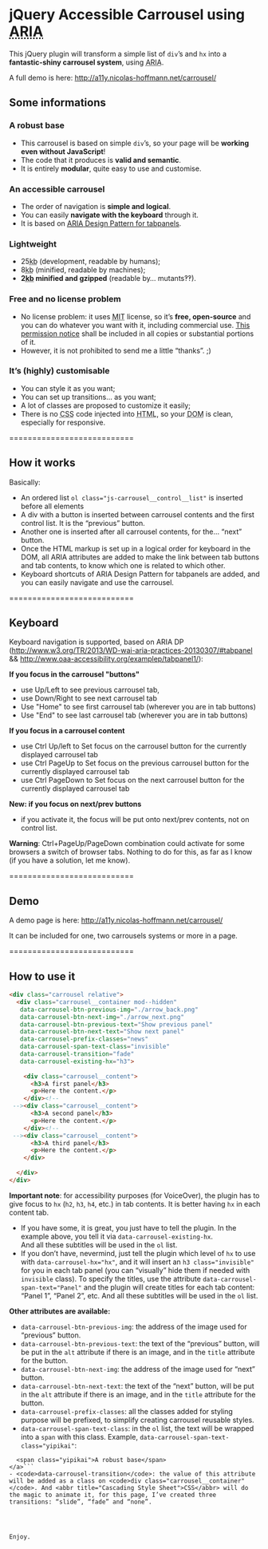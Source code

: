# jQuery Accessible Carrousel using <abbr title="Accessible Rich Internet Application">ARIA</abbr>

<p>This jQuery plugin will transform a simple list of <code>div</code>’s and <code>hx</code> into a <strong>fantastic-shiny carrousel system</strong>, using <abbr title="Accessible Rich Internet Application">ARIA</abbr>.</p>

A full demo is here: http://a11y.nicolas-hoffmann.net/carrousel/


## Some informations


### A robust base

- This carrousel is based on simple <code>div</code>’s, so your page will be <strong>working even without JavaScript</strong>!
- The code that it produces is <strong>valid and semantic</strong>.
- It is entirely <strong>modular</strong>, quite easy to use and customise.

        	
### An accessible carrousel

- The order of navigation is <strong>simple and logical</strong>.
- You can easily <strong>navigate with the keyboard</strong> through it.
- It is based on <a href="http://www.w3.org/TR/2013/WD-wai-aria-practices-20130307/#tabpanel"><abbr title="Accessible Rich Internet Application">ARIA</abbr> Design Pattern for tabpanels</a>.
        	
### Lightweight

- 25<abbr title="kilobytes">kb</abbr> (development, readable by humans);
- 8<abbr title="kilobytes">kb</abbr> (minified, readable by machines);
- <strong>2<abbr title="kilobytes">kb</abbr> minified and gzipped</strong> (readable by… mutants&#8253;&#8253;).

### Free and no license problem

- No license problem: it uses <abbr title="Massachusetts Institute of Technology">MIT</abbr> license, so it’s <strong>free, open-source</strong> and you can do whatever you want with it, including commercial use. <a href="https://github.com/nico3333fr/jquery-accessible-carrousel-aria/blob/master/LICENSE">This permission notice</a> shall be included in all copies or substantial portions of it.
- However, it is not prohibited to send me a little “thanks”. ;)

### It’s (highly) customisable

- You can style it as you want;
- You can set up transitions… as you want;
- A lot of classes are proposed to customize it easily;
- There is no <abbr title="Cascading Style Sheet">CSS</abbr> code injected into <abbr title="HyperText Markup Language">HTML</abbr>, so your <abbr title="Document Object Model">DOM</abbr> is clean, especially for responsive.


===========================
## How it works

Basically:

- An ordered list ```ol class="js-carrousel__control__list"``` is inserted before all elements
- A div with a button is inserted between carrousel contents and the first control list. It is the “previous” button.
- Another one is inserted after all carrousel contents, for the… “next” button.
- Once the HTML markup is set up in a logical order for keyboard in the DOM, all ARIA attributes are added to make the link between tab buttons and tab contents, to know which one is related to which other.
- Keyboard shortcuts of ARIA Design Pattern for tabpanels are added, and you can easily navigate and use the carrousel.

===========================
## Keyboard

Keyboard navigation is supported, based on ARIA DP (http://www.w3.org/TR/2013/WD-wai-aria-practices-20130307/#tabpanel && http://www.oaa-accessibility.org/examplep/tabpanel1/):

__If you focus in the carrousel "buttons"__
- use Up/Left to see previous carrousel tab, 
- use Down/Right to see next carrousel tab
- Use "Home" to see first carrousel tab (wherever you are in tab buttons)
- Use "End" to see last carrousel tab (wherever you are in tab buttons)

__If you focus in a carrousel content__
- use Ctrl Up/left to Set focus on the carrousel button for the currently displayed carrousel tab
- use Ctrl PageUp to Set focus on the previous carrousel button for the currently displayed carrousel tab
- use Ctrl PageDown to Set focus on the next carrousel button for the currently displayed carrousel tab
 
__New: if you focus on next/prev buttons__
- if you activate it, the focus will be put onto next/prev contents, not on control list.

__Warning__: Ctrl+PageUp/PageDown combination could activate for some browsers a switch of browser tabs. Nothing to do for this, as far as I know (if you have a solution, let me know).

===========================
## Demo

A demo page is here: http://a11y.nicolas-hoffmann.net/carrousel/ 

It can be included for one, two carrousels systems or more in a page.

===========================
## How to use it


```html
<div class="carrousel relative">      
  <div class="carrousel__container mod--hidden" 
   data-carrousel-btn-previous-img="./arrow_back.png" 
   data-carrousel-btn-next-img="./arrow_next.png"
   data-carrousel-btn-previous-text="Show previous panel"
   data-carrousel-btn-next-text="Show next panel"
   data-carrousel-prefix-classes="news"
   data-carrousel-span-text-class="invisible"
   data-carrousel-transition="fade"
   data-carrousel-existing-hx="h3">
          
    <div class="carrousel__content">
      <h3>A first panel</h3>
      <p>Here the content.</p>
    </div><!--
 --><div class="carrousel__content">
      <h3>A second panel</h3>
      <p>Here the content.</p>
    </div><!--
 --><div class="carrousel__content">
      <h3>A third panel</h3>
      <p>Here the content.</p>
    </div>
          
  </div>
</div>
```

<strong>Important note</strong>: for accessibility purposes (for VoiceOver), the plugin has to give focus to <code>hx</code> (<code>h2</code>, <code>h3</code>, <code>h4</code>, etc.) in tab contents. It is better having <code>hx</code> in each content tab.

- If you have some, it is great, you just have to tell the plugin. In the example above, you tell it via <code>data-carrousel-existing-hx</code>.<br /> And all these subtitles will be used in the <code>ol</code> list.
- If you don’t have, nevermind, just tell the plugin which level of <code>hx</code> to use with <code>data-carrousel-hx="hx"</code>, and it will insert an <code>h3 class="invisible"</code> for you in each tab panel (you can “visually” hide them if needed with <code>invisible</code> class). To specify the titles, use the attribute <code>data-carrousel-span-text="Panel"</code> and the plugin will create titles for each tab content: “Panel 1”, “Panel 2”, etc. And all these subtitles will be used in the <code>ol</code> list.
    
<strong>Other attributes are available:</strong>
    
- <code>data-carrousel-btn-previous-img</code>: the address of the image used for “previous” button.
- <code>data-carrousel-btn-previous-text</code>: the text of the “previous” button, will be put in the <code>alt</code> attribute if there is an image, and in the <code>title</code> attribute for the button.
- <code>data-carrousel-btn-next-img</code>: the address of the image used for “next” button.
- <code>data-carrousel-btn-next-text</code>: the text of the “next” button, will be put in the <code>alt</code> attribute if there is an image, and in the <code>title</code> attribute for the button.
- <code>data-carrousel-prefix-classes</code>: all the classes added for styling purpose will be prefixed, to simplify creating carrousel reusable styles.
- <code>data-carrousel-span-text-class</code>: in the <code>ol</code> list, the text will be wrapped into a <code>span</code> with this class. Example, <code>data-carrousel-span-text-class="yipikai"</code>: 
```<a … role="tab">
  <span class="yipikai">A robust base</span>
</a>```
- <code>data-carrousel-transition</code>: the value of this attribute will be added as a class on <code>div class="carrousel__container"</code>. And <abbr title="Cascading Style Sheet">CSS</abbr> will do the magic to animate it, for this page, I’ve created three transitions: “slide”, “fade” and “none”.




Enjoy.
